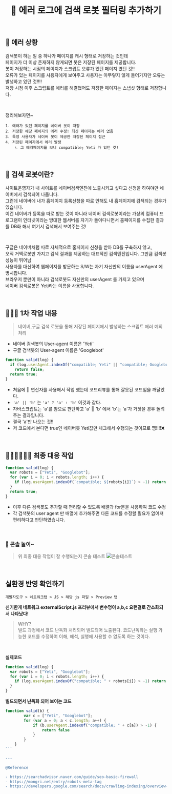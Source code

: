 # <div align="center">🚨 에러 로그에 검색 로봇 필터링 추가하기</div>

<br>

## 🚨 에러 상황

검색봇이 하는 일 중 하나가 페이지를 캐시 형태로 저장하는 것인데  
페이지가 더 이상 존재하지 않게되면 봇은 저장된 페이지를 제공합니다.  
봇이 저장하는 시점의 페이지가 스크립트 오류가 있던 페이지 였던 것!!  
오류가 있는 페이지를 사용자에게 보여주고 사용자는 아무렇지 않게 들어가지만 오류는 발생하고 있던 것!!!!  
저장 시점 이후 스크립트를 에러를 해결했어도 저장한 페이지는 스냅샷 형태로 저장합니다.

<br>

정리해보자면~

```
1. 에러가 있던 페이지를 네이버 봇이 저장
2. 저장한 해당 페이지의 에러 수정! 최신 페이지는 에러 없음
3. 특정 사용자가 네이버 봇이 제공한 저장된 페이지 접근
4. 저장된 페이지에서 에러 발생
    ㄴ 그 에러페이지를 보니 compatible; Yeti 가 있던 것!
```

<br>

## 🤖 검색 로봇이란?

사이트운영자가 내 사이트를 네이버검색엔진에 노출시키고 싶다고 신청을 하여야만 네이버에서 검색되어 나옵니다.  
그런데 네이버에 내가 홈페이지 등록신청을 따로 안해도 내 홈페이지에 검색되는 경우가 있습니다.  
이건 네이버가 등록을 따로 받는 것이 아니라 네이버 검색로봇이라는 가상의 컴퓨터 프로그램이 인터넷이라는 방대한 웹서버를 자기가 돌아다니면서 홈페이지를 수집한 결과를 DB화 해서 여기서 검색해서 보여주는 것!

<br>

구글은 네이버처럼 따로 자체적으로 홈페이지 신청을 받아 DB를 구축하지 않고,  
오직 거맥로봇만 가지고 검색 결과를 제공하는 대표적인 검색엔진입니다. 그만큼 검색봇 성능이 뛰어남  
사용자를 대신하여 웹페이지를 방문하는 S/W는 자기 자신만의 이름을 userAgent 에 명시합니다.  
브라우저 뿐만이 아니라 검색로봇도 자신만의 userAgent 를 가지고 있으며  
네이버 검색로봇은 Yeti라는 이름을 사용합니다.

<br>

## 👩🏻‍💻 1차 작업 내용

> 네이버,구글 검색 로봇을 통해 저장된 페이지에서 발생하는 스크립트 에러 예외 처리

- 네이버 검색봇의 User-agent 이름은 'Yeti'
- 구글 검색봇의 User-agent 이름은 'Googlebot'

```javascript
function valid(log) {
  if (log.userAgent.indexOf("compatible; Yeti" || "compatible; Googlebot") > -1)
    return false;
  return true;
}
```

- 처음에 || 연산자를 사용해서 작업 했는데 코드리뷰를 통해 잘못된 코드임을 깨달았다.
- `'a' || 'b'` 는 `'a' ? 'a' : 'b'` 이것과 같다.
- 자바스크립트는 'a'를 참으로 판단하고 'a' || 'b' 에서 'b'는 'a'가 거짓을 경우 돌려주는 결과입니다.
- 결국 'a'만 나오는 것!!
- 저 코드에서 본다면 true인 네이버봇 Yeti값만 체크해서 수행되는 것이므로 떙!!!!❌

<br>

## 👩🏻‍💻👩🏻‍💻 최종 대응 작업

```javascript
function valid(log) {
  var robots = ["Yeti", "Googlebot"];
  for (var i = 0; i < robots.length; i++) {
    if (log.userAgent.indexOf(`compatible; ${robots[i]}`) > -1) return false;
  }
  return true;
}
```

- 이후 다른 검색봇도 추가할 때 편리할 수 있도록 배열과 for문을 사용하여 코드 수정
- 각 검색봇의 user agent 만 배열에 추가해주면 다른 코드를 수정할 필요가 없어져 편리하다고 판단하였습니다.

<br>

### 🛝 콘솔 놀이~

> 위 최종 대응 작업이 잘 수행되는지 콘솔 테스트
> ![콘솔테스트](https://user-images.githubusercontent.com/111990266/220123543-55a879f8-395b-4a72-9b0c-23f64f2fb2b9.png)

<br>

## 실환경 반영 확인하기

`개발자도구 > 네트워크탭 > JS > 해당 js 파일 > Preview 탭`

**신기한게 네트워크 externalScript.js 프리뷰에서 변수명이 a,b,c 요런걸로 간소화되서 나타났다!**

> WHY?  
> 빌드 과정에서 코드 난독화 처리되어 빌드되어 노출된다.
> 코드난독화는 실행 가능한 코드를 수정하여 이해, 해석, 실행에 사용할 수 없도록 하는 것이다.

<br>

**실제코드**

```javascript
function valid(log) {
  var robots = ["Yeti", "Googlebot"];
  for (var i = 0; i < robots.length; i++) {
    if (log.userAgent.indexOf("compatible; " + robots[i]) > -1) return false;
  }
}
```

**빌드되면서 난독화 되어 보이는 코드**

````javascript
function valid(b) {
        var c = ["Yeti", "Googlebot"];
        for (var a = 0; a < c.length; a++) {
            if (b.userAgent.indexOf("compatible; " + c[a]) > -1) {
                return false
            }
        }
    }
```

---

@Reference

- https://searchadvisor.naver.com/guide/seo-basic-firewall
- https://mongri.net/entry/robots-meta-tag
- https://developers.google.com/search/docs/crawling-indexing/overview-google-crawlers?hl=ko
````
